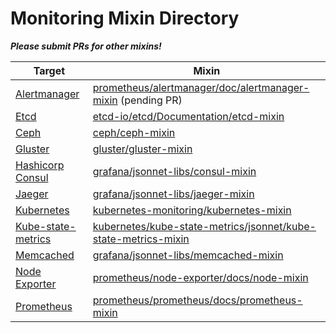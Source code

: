 # Monitoring Mixin Directory

***Please submit PRs for other mixins!***

| Target | Mixin |
|--------|-------|
| [Alertmanager](https://github.com/prometheus/alertmanager) | [prometheus/alertmanager/doc/alertmanager-mixin](https://github.com/prometheus/alertmanager/pull/1629) (pending PR) |
| [Etcd](https://coreos.com/etcd/) | [etcd-io/etcd/Documentation/etcd-mixin](https://github.com/etcd-io/etcd/tree/master/Documentation/etcd-mixin) |
| [Ceph](https://ceph.com/) | [ceph/ceph-mixin](https://github.com/ceph/ceph-mixins) |
| [Gluster](https://redhatstorage.redhat.com/products/glusterfs/) | [gluster/gluster-mixin](https://github.com/gluster/gluster-mixins) |
| [Hashicorp Consul](https://www.consul.io/) | [grafana/jsonnet-libs/consul-mixin](https://github.com/grafana/jsonnet-libs/tree/master/consul-mixin) |
| [Jaeger](https://www.jaegertracing.io/) | [grafana/jsonnet-libs/jaeger-mixin](https://github.com/grafana/jsonnet-libs/tree/master/jaeger-mixin) |
| [Kubernetes](https://kubernetes.io/) | [kubernetes-monitoring/kubernetes-mixin](https://github.com/kubernetes-monitoring/kubernetes-mixin) |
| [Kube-state-metrics](https://github.com/kubernetes/kube-state-metrics) | [kubernetes/kube-state-metrics/jsonnet/kube-state-metrics-mixin](https://github.com/kubernetes/kube-state-metrics/tree/master/jsonnet/kube-state-metrics-mixin) |
| [Memcached](https://memcached.org/) | [grafana/jsonnet-libs/memcached-mixin](https://github.com/grafana/jsonnet-libs/tree/master/memcached-mixin) |
| [Node Exporter](https://github.com/prometheus/node_exporter) | [prometheus/node-exporter/docs/node-mixin](https://github.com/prometheus/node_exporter/tree/master/docs/node-mixin) |
| [Prometheus](https://prometheus.io) | [prometheus/prometheus/docs/prometheus-mixin](https://github.com/prometheus/prometheus/tree/master/documentation/prometheus-mixin) |
